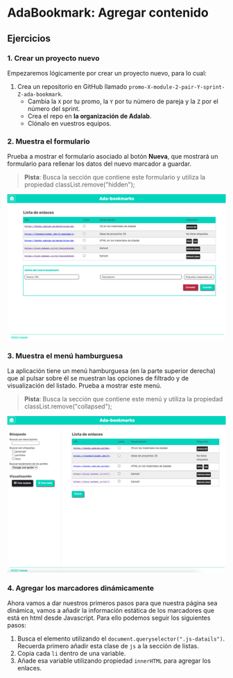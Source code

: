 # AdaBookmark: Agregar contenido

## Ejercicios

### 1. Crear un proyecto nuevo

Empezaremos lógicamente por crear un proyecto nuevo, para lo cual:

1. Crea un repositorio en GitHub llamado `promo-X-module-2-pair-Y-sprint-Z-ada-bookmark`.
   - Cambia la `X` por tu promo, la `Y` por tu número de pareja y la `Z` por el número del sprint.
   - Crea el repo en **la organización de Adalab**.
   - Clónalo en vuestros equipos.

### 2. Muestra el formulario

Prueba a mostrar el formulario asociado al botón **Nueva**, que mostrará un formulario para rellenar los datos del nuevo marcador a guardar.

> **Pista**: Busca la sección que contiene este formulario y utiliza la propiedad classList.remove("hidden");

![Formulario para crear un nuevo enlace](./img/form_bkm.png)

### 3. Muestra el menú hamburguesa

La aplicación tiene un menú hamburguesa (en la parte superior derecha) que al pulsar sobre él se muestran las opciones de filtrado y de visualización del listado. Prueba a mostrar este menú.

> **Pista**: Busca la sección que contiene este menú y utiliza la propiedad classList.remove("collapsed");

![Menú desplegado](./img/menu_bkm.png)

### 4. Agregar los marcadores dinámicamente

Ahora vamos a dar nuestros primeros pasos para que nuestra página sea dinámica, vamos a añadir la información estática de los marcadores que está en html desde Javascript. Para ello podemos seguir los siguientes pasos:

1.  Busca el elemento utilizando el `document.queryselector(".js-datails")`. Recuerda primero añadir esta clase de `js` a la sección de listas.
2.  Copia cada `li` dentro de una variable.
3.  Añade esa variable utilizando propiedad `innerHTML` para agregar los enlaces.
